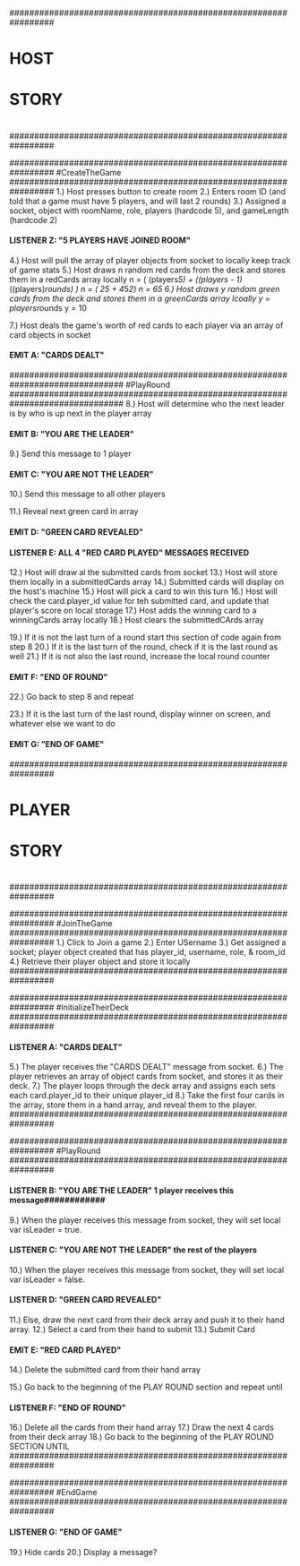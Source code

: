 #################################################################
#
#   HOST
# 
#   STORY
#
#################################################################

#################################################################
#CreateTheGame
#################################################################
1.) Host presses button to create room
2.) Enters room ID (and told that a game must have 5 players, and will last 2 rounds)
3.) Assigned a socket, object with roomName, role, players (hardcode 5), and gameLength (hardcode 2)
#### LISTENER Z: "5 PLAYERS HAVE JOINED ROOM" ##################################
4.) Host will pull the array of player objects from socket to locally keep track of game stats 
5.) Host draws n random red cards from the deck and stores them in a redCards array locally
    n = ( (players*5) + ((players - 1)*((players)*rounds) )
    n = ( 25 + 4*5*2)
    n = 65
6.) Host draws y random green cards from the deck and stores them in a greenCards array lcoally
    y = players*rounds
    y = 10

7.) Host deals the game's worth of red cards to each player via an array of card objects in socket
#### EMIT A: "CARDS DEALT" ####################################################

###############################################################################
#PlayRound
###############################################################################
8.) Host will determine who the next leader is by who is up next in the player array
#### EMIT B: "YOU ARE THE LEADER" ################
9.) Send this message to 1 player

#### EMIT C: "YOU ARE NOT THE LEADER" #########################################
10.) Send this message to all other players

11.) Reveal next green card in array
#### EMIT D: "GREEN CARD REVEALED" ############################################

#### LISTENER E: ALL 4 "RED CARD PLAYED" MESSAGES RECEIVED ####################
12.) Host will draw al the submitted cards from socket
13.) Host will store them locally in a submittedCards array
14.) Submitted cards will display on the host's machine
15.) Host will pick a card to win this turn
16.) Host will check the card.player_id value for teh submitted card, and update that player's score on local storage
17.) Host adds the winning card to a winningCards array locally
18.) Host clears the submittedCArds array

19.) If it is not the last turn of a round start this section of code again from step 8
20.) If it is the last turn of the round, check if it is the last round as well
21.) If it is not also the last round, increase the local round counter
#### EMIT F: "END OF ROUND" ###############################################
22.) Go back to step 8 and repeat

23.) If it is the last turn of the last round, display winner on screen, and whatever else we want to do
#### EMIT G: "END OF GAME" ###############################################


#################################################################
#
#   PLAYER
# 
#   STORY
#
#################################################################

#################################################################
#JoinTheGame
#################################################################
1.) Click to Join a game
2.) Enter USername
3.) Get assigned a socket; player object created that has player_id, username, role, & room_id
4.) Retrieve their player object and store it locally
#################################################################

#################################################################
#InitializeTheirDeck
#################################################################
#### LISTENER A: "CARDS DEALT" ####################################################
5.) The player receives the "CARDS DEALT" message from socket.
6.) The player retrieves an array of object cards from socket, and stores it as their deck.
7.) The player loops through the deck array and assigns each sets each card.player_id to their unique player_id
8.) Take the first four cards in the array, store them in a hand array, and reveal them to the player.
#################################################################


#################################################################
#PlayRound
#################################################################
#### LISTENER B: "YOU ARE THE LEADER" 1 player receives this message############
9.) When the player receives this message from socket, they will set local var isLeader = true.

#### LISTENER C: "YOU ARE NOT THE LEADER" the rest of the players ##############
10.) When the player receives this message from socket, they will set local var isLeader = false.

#### LISTENER D: "GREEN CARD REVEALED" #########################################
11.) Else, draw the next card from their deck array and push it to their hand array.
12.) Select a card from their hand to submit
13.) Submit Card
#### EMIT E: "RED CARD PLAYED" #################################################
14.) Delete the submitted card from their hand array

15.) Go back to the beginning of the PLAY ROUND section and repeat until

#### LISTENER F: "END OF ROUND" ###############################################
16.) Delete all the cards from their hand array
17.) Draw the next 4 cards from their deck array
18.) Go back to the beginning of the PLAY ROUND SECTION UNTIL
#################################################################

#################################################################
#EndGame
#################################################################
#### LISTENER G: "END OF GAME" ###############################################
19.) Hide cards
20.) Display a message?